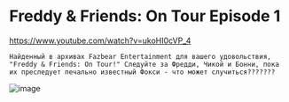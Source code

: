 # Freddy & Friends: On Tour Episode 1
https://www.youtube.com/watch?v=ukoHI0cVP_4

```
Найденный в архивах Fazbear Entertainment для вашего удовольствия, "Freddy & Friends: On Tour!" Следуйте за Фредди, Чикой и Бонни, пока их преследует печально известный Фокси - что может случиться???????
```
![image](https://user-images.githubusercontent.com/87380272/132955377-0ad98b65-5554-4f5d-8c0b-d23064e875d7.png)
